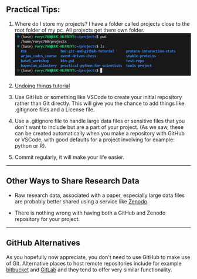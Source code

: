 ## Practical Tips:

1. Where do I store my projects? 
    I have a folder called projects close to the root folder of my pc. All projects get there own folder. 
    ![3 stages of git committing](assets/git_project_setup.png)

2. [Undoing things tutorial](ttps://git-scm.com/book/en/v2/Git-Basics-Undoing-Things)

3. Use GitHub or something like VSCode to create your initial repository rather than Git directly. This will give you the chance to add things like .gitignore files and a License file.

4. Use a .gitignore file to handle large data files or sensitive files that you don't want to include but are a part of your project. (As we saw, these can be created automatically when you make a repository with GitHub or VSCode, with good defaults for a project involving for example: python or R).

5. Commit regularly, it will make your life easier. 

---


## Other Ways to Share Research Data

- Raw research data, associated with a paper, especially large data files are probably better shared using a service like [Zenodo](https://zenodo.org/).

- There is nothing wrong with having both a GitHub and Zenodo repository for your project.

---

## GitHub Alternatives
As you hopefully now appreciate, you don't need to use GitHub to make use of Git. Alternative places to host remote repositories include for example [bitbucket](https://bitbucket.org/product/) and [GitLab](https://about.gitlab.com/) and they tend to offer very similar functionality.

